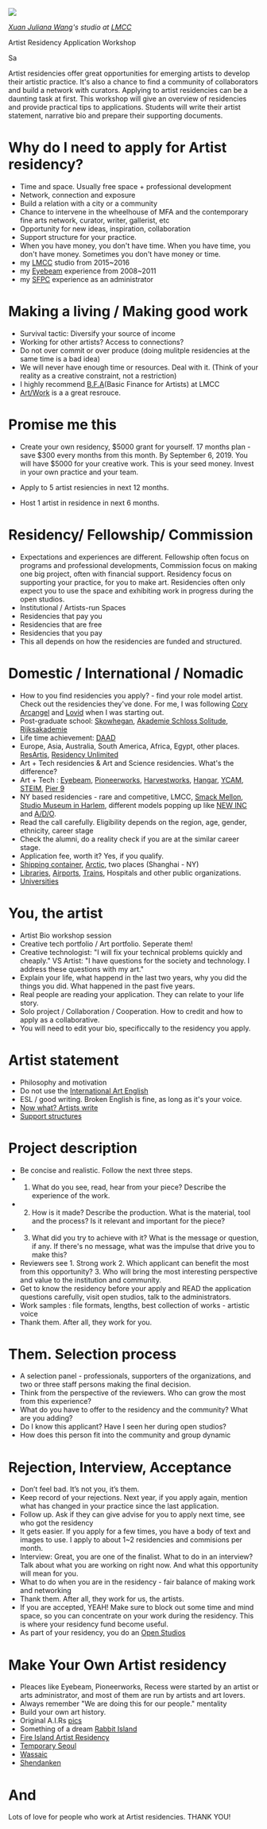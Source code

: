 ![](https://c1.staticflickr.com/9/8876/18614959841_9fa4854b62_z.jpg)

*[Xuan Juliana Wang](http://www.xuanjulianawang.com/)'s studio at [LMCC](http://lmcc.net)*


Artist Residency Application Workshop

Sa

Artist residencies offer great opportunities for emerging artists to develop their artistic practice. It's also a chance to find a community of collaborators and build a network with curators. Applying to artist residencies can be a daunting task at first. This workshop will give an overview of residencies and provide practical tips to applications. Students will write their artist statement, narrative bio and prepare their supporting documents. 



# Why do I need to apply for Artist residency? 
- Time and space. Usually free space + professional development 
- Network, connection and exposure 
- Build a relation with a city or a community  
- Chance to intervene in the wheelhouse of MFA and the contemporary fine arts network, curator, writer, gallerist, etc  
- Opportunity for new ideas, inspiration, collaboration
- Support structure for your practice.  
- When you have money, you don't have time. When you have time, you don't have money. Sometimes you don't have money or time. 
- my [LMCC](https://www.flickr.com/photos/80913365@N04/sets/72157646634239134) studio from 2015~2016
- my [Eyebeam](https://www.flickr.com/search/?text=eyebeam%20taeyoon) experience from 2008~2011
- my [SFPC](https://medium.com/@tchoi8/diversity-at-sfpc-d494d7390375) experience as an administrator

# Making a living / Making good work
- Survival tactic: Diversify your source of income 
- Working for other artists? Access to connections? 
- Do not over commit or over produce (doing mulitple residencies at the same time is a bad idea) 
- We will never have enough time or resources. Deal with it. (Think of your reality as a creative constraint, not a restriction) 
- I highly recommend [B.F.A](http://lmcc.net/program/basic-finance-for-artists/)(Basic Finance for Artists) at LMCC
- [Art/Work](http://books.simonandschuster.com/ART-WORK/Heather-Darcy-Bhandari/9781416572336) is a a great resrouce. 

# Promise me this 

- Create your own residency, $5000 grant for yourself. 17 months plan - save $300 every months from this month. By September 6, 2019. You will have $5000 for your creative work. This is your seed money. Invest in your own practice and your team. 

- Apply to 5 artist resiencies in next 12 months. 

- Host 1 artist in residence in next 6 months. 

# Residency/ Fellowship/ Commission 
- Expectations and experiences are different. Fellowship often focus on programs and professional developments, Commission focus on making one big project, often with financial support. Residency focus on supporting your practice, for you to make art. Residencies often only expect you to use the space and exhibiting work in progress during the open studios. 
- Institutional / Artists-run Spaces
- Residencies that pay you 
- Residencies that are free
- Residencies that you pay 
- This all depends on how the residencies are funded and structured. 

# Domestic / International / Nomadic 
- How to you find residencies you apply? - find your role model artist. Check out the residencies they've done. For me, I was following [Cory Arcangel](http://www.coryarcangel.com/) and [Lovid](http://www.lovid.org/) when I was starting out.
- Post-graduate school: [Skowhegan](http://www.skowheganart.org/), [Akademie Schloss Solitude](http://www.akademie-solitude.de/en), [Rijksakademie](http://www.rijksakademie.nl/ENG/)
- Life time achievement: [DAAD](http://www.berliner-kuenstlerprogramm.de/en/index_en.php)
- Europe, Asia, Australia, South America, Africa, Egypt, other places. [ResArtis](http://resartis.org), [Residency Unlimited](http://residencyunlimited.org)
- Art + Tech residencies & Art and Science residencies. What's the difference? 
- Art + Tech : [Eyebeam](http://eyebeam.org), [Pioneerworks](https://pioneerworks.org/technology/residency/), [Harvestworks](http://www.harvestworks.org/), [Hangar](https://hangar.org/en/), [YCAM](http://www.ycam.jp/en/), [STEIM](http://steim.org/work-with-us/project-residencies/), [Pier 9](https://www.autodesk.com/pier-9/residency/home
) 
- NY based residencies  - rare and competitive, LMCC, [Smack Mellon](smackmellon.org/index.php/contact/how_to_apply/
), [Studio Museum in Harlem](http://www.studiomuseum.org/learn/artist-in-residence), different models popping up like [NEW INC](www.newinc.org/) and [A/D/O](https://a-d-o.com/
).  
- Read the call carefully. Eligibility depends on the region, age, gender, ethnicity, career stage
- Check the alumni, do a reality check if you are at the similar career stage.     
- Application fee, worth it? Yes, if you qualify. 
- [Shipping container](http://www.containerartistresidency.org/#!freight-/c65q), [Arctic](http://www.thearcticcircle.org/), two places (Shanghai - NY)  
- [Libraries](https://medium.com/@blprnt/an-artist-in-every-library-c0df05bf3c9), [Airports](http://www.abc.net.au/news/2016-01-07/australias-first-airport-artist-in-residence-draws-airport-life/7073434), [Trains](http://blog.amtrak.com/amtrakresidency/), Hospitals and other public organizations.  
- [Universities](http://studioforcreativeinquiry.org/public/university_artist_in_residence_report_2013.pdf)
 

# You, the artist  
- Artist Bio workshop session
- Creative tech portfolio / Art portfolio. Seperate them! 
- Creative technologist: "I will fix your technical problems quickly and cheaply." VS Artist: "I have questions for the society and technology. I address these questions with my art." 
- Explain your life, what happend in the last two years, why you did the things you did. What happened in the past five years. 
- Real people are reading your application. They can relate to your life story.   
- Solo project / Collaboration / Cooperation. How to credit and how to apply as a collaborative.   
- You will need to edit your bio, specificcally to the residency you apply. 

# Artist statement
- Philosophy and motivation 
- Do not use the [International Art English](https://canopycanopycanopy.com/issues/16/contents/international_art_english) 
- ESL / good writing. Broken English is fine, as long as it's your voice.  
- [Now what? Artists write](http://bakonline.org/en/Publications/Books/Now_What?parent=Publications%2FBooks%2FNWA_Reader_2%2FForeword) 
- [Support structures](http://www.supportstructures.org/)

# Project description
- Be concise and realistic. Follow the next three steps. 
- 1. What do you see, read, hear from your piece? Describe the experience of the work.
- 2. How is it made? Describe the production. What is the material, tool and the process? Is it relevant and important for the piece?
- 3. What did you try to achieve with it? What is the message or question, if any. If there's no message, what was the impulse that drive you to make this?
- Reviewers see 1. Strong work 2. Which applicant can benefit the most from this opportunity? 3. Who will bring the most interesting perspective and value to the institution and community. 
- Get to know the residency before your apply and READ the application questions carefully, visit open studios, talk to the administrators.  
- Work samples : file formats, lengths, best collection of works - artistic voice 
- Thank them. After all, they work for you. 

# Them. Selection process
- A selection panel - professionals, supporters of the organizations, and two or three staff persons making the final decision.  
- Think from the perspective of the reviewers. Who can grow the most from this experience? 
- What do you have to offer to the residency and the community? What are you adding? 
- Do I know this applicant? Have I seen her during open studios? 
- How does this person fit into the community and group dynamic

# Rejection, Interview, Acceptance
- Don’t feel bad. It’s not you, it’s them. 
- Keep record of your rejections. Next year, if you apply again, mention what has changed in your practice since the last application.  
-  Follow up. Ask if they can give advise for you to apply next time, see who got the residency 
-  It gets easier. If you apply for a few times, you have a body of text and images to use. I apply to about 1~2 residencies and commisions per month. 
- Interview: Great, you are one of the finalist. What to do in an interview? Talk about what you are working on right now. And what this opportunity will mean for you.
- What to do when you are in the residency - fair balance of making work and networking 
- Thank them. After all, they work for us, the artists. 
- If you are accepted, YEAH! Make sure to block out some time and mind space, so you can concentrate on your work during the residency. This is where your residency fund become useful. 
- As part of your residency, you do an [Open Studios](https://www.flickr.com/photos/80913365@N04/sets/72157651927897443)

# Make Your Own Artist residency 
- Pleaces like Eyebeam, Pioneerworks, Recess were started by an artist or arts administrator, and most of them are run by artists and art lovers. 
- Always remember "We are doing this for our people." mentality
- Build your own art history. 
- Original A.I.Rs [pics](http://www.gettyimages.com/detail/news-photo/sign-on-loft-building-signifying-legal-artists-in-residence-news-photo/583733257)
- Something of a dream [Rabbit Island](http://rabbitisland.org/)
- [Fire Island Artist Residency](http://www.fireislandartistresidency.org/)
- [Temporary Seoul](http://taeyoonchoi.com/2010/12/seoul-residency/)
- [Wassaic](http://wassaicartistresidency.org/) 
- [Shendanken](http://www.shandakenproject.org/) 

# And
Lots of love for people who work at Artist residencies. THANK YOU! 
